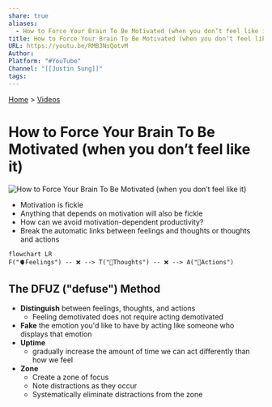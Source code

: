```yaml
---  
share: true  
aliases:  
  - How to Force Your Brain To Be Motivated (when you don’t feel like it)  
title: How to Force Your Brain To Be Motivated (when you don’t feel like it)  
URL: https://youtu.be/RMB3NsQotvM  
Author:   
Platform: "#YouTube"  
Channel: "[[Justin Sung]]"  
tags:   
---  
```

[Home](../index.md) > [Videos](./index.md)  
# How to Force Your Brain To Be Motivated (when you don’t feel like it)  
![How to Force Your Brain To Be Motivated (when you don’t feel like it)](https://youtu.be/RMB3NsQotvM)  
- Motivation is fickle  
- Anything that depends on motivation will also be fickle  
- How can we avoid motivation-dependent productivity?  
- Break the automatic links between feelings and thoughts or thoughts and actions  
```mermaid  
flowchart LR  
F("🫀Feelings") -- ❌ --> T("🧠Thoughts") -- ❌ --> A("🏃Actions")  
```  
  
## The DFUZ ("defuse") Method  
- **Distinguish** between feelings, thoughts, and actions  
  - Feeling demotivated does not require acting demotivated  
- **Fake** the emotion you'd like to have by acting like someone who displays that emotion  
- **Uptime**  
  - gradually increase the amount of time we can act differently than how we feel  
- **Zone**  
  - Create a zone of focus  
  - Note distractions as they occur  
  - Systematically eliminate distractions from the zone  
